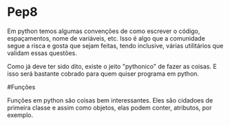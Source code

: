 # Pep8 

Em python temos algumas convenções de como escrever o código, espaçamentos, nome de variáveis, etc.  Isso é algo que a comunidade segue a risca e gosta que sejam feitas, tendo inclusive, várias utilitários que validam essas questões. 

Como já deve ter sido dito, existe o jeito "pythonico" de fazer as coisas. E isso será bastante cobrado para quem quiser programa em python. 


#Funções

Funções em python são coisas bem interessantes. Eles são cidadoes de primeira classe e assim como objetos, elas podem conter, atributos, por exemplo. 